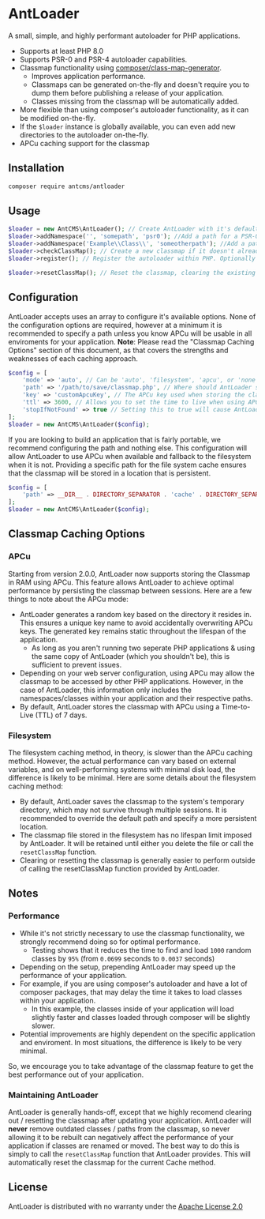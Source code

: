 # AntLoader

A small, simple, and highly performant autoloader for PHP applications.

- Supports at least PHP 8.0
- Supports PSR-0 and PSR-4 autoloader capabilities.
- Classmap functionality using [composer/class-map-generator](https://github.com/composer/class-map-generator).
  - Improves application performance.
  - Classmaps can be generated on-the-fly and doesn't require you to dump them before publishing a release of your application.
  - Classes missing from the classmap will be automatically added.
- More flexible than using composer's autoloader functionality, as it can be modified on-the-fly.
- If the `$loader` instance is globally available, you can even add new directories to the autoloader on-the-fly.
- APCu caching support for the classmap

## Installation

```bash
composer require antcms/antloader
```

## Usage

```PHP
$loader = new AntCMS\AntLoader(); // Create AntLoader with it's default options. It will attempt to automatically detect the best way to store the classmap and use it. (APCu or filesystem.)
$loader->addNamespace('', 'somepath', 'psr0'); //Add a path for a PSR-0 autoloader, by providing an empty string it'll search for all classes in this path.
$loader->addNamespace('Example\\Class\\', 'someotherpath'); //Add a path for a PSR-4 autoloader, which will only search in that directory for the "Example\Class" namespace.
$loader->checkClassMap(); // Create a new classmap if it doesn't already exist. If it does, load it now.
$loader->register(); // Register the autoloader within PHP. Optionally pass 'true' to this to prepend AntLoader to the start of the autoloader list. PHP will then use AntLoader first when attempting to load classes.

$loader->resetClassMap(); // Reset the classmap, clearing the existing one out from whatever is the current caching method. Will not regenerate one automatically.
```

## Configuration
AntLoader accepts uses an array to configure it's available options.
None of the configuration options are required, however at a minimum it is recommended to specify a path unless you know APCu will be usable in all enviroments for your application.
**Note**: Please read the "Classmap Caching Options" section of this document, as that covers the strengths and weaknesses of each caching approach.

```PHP
$config = [
    'mode' => 'auto', // Can be 'auto', 'filesystem', 'apcu', or 'none'.
    'path' => '/path/to/save/classmap.php', // Where should AntLoader store the classmap if the file system cache option is used.
    'key' => 'customApcuKey', // The APCu key used when storing the classmap. This does not usually need to be overridden.
    'ttl' => 3600, // Allows you to set the time to live when using APCu. Value is in seconds.
    'stopIfNotFound' => true // Setting this to true will cause AntLoader to stop looking for a class if it is not found in the classmap. By default it will look in the search directories you defined with `addNamespace`.
];
$loader = new AntCMS\AntLoader($config);
```

If you are looking to build an application that is fairly portable, we recommend configuring the path and nothing else.
This configuration will allow AntLoader to use APCu when available and fallback to the filesystem when it is not.
Providing a specific path for the file system cache ensures that the classmap will be stored in a location that is persistent.
```PHP
$config = [
    'path' => __DIR__ . DIRECTORY_SEPARATOR . 'cache' . DIRECTORY_SEPARATOR . 'classMap.php', // Tells AntLoader to store the classmap in a sub-folder named "cache".
];
$loader = new AntCMS\AntLoader($config);
```

## Classmap Caching Options

### APCu
Starting from version 2.0.0, AntLoader now supports storing the Classmap in RAM using APCu.
This feature allows AntLoader to achieve optimal performance by persisting the classmap between sessions.
Here are a few things to note about the APCu mode:

 - AntLoader generates a random key based on the directory it resides in. This ensures a unique key name to avoid accidentally overwriting APCu keys. The generated key remains static throughout the lifespan of the application.
   - As long as you aren't running two seperate PHP applications & using the same copy of AntLoader (which you shouldn't be), this is sufficient to prevent issues.
 - Depending on your web server configuration, using APCu may allow the classmap to be accessed by other PHP applications. However, in the case of AntLoader, this information only includes the namespaces/classes within your application and their respective paths.
 - By default, AntLoader stores the classmap with APCu using a Time-to-Live (TTL) of 7 days.

### Filesystem
The filesystem caching method, in theory, is slower than the APCu caching method.
However, the actual performance can vary based on external variables, and on well-performing systems with minimal disk load, the difference is likely to be minimal.
Here are some details about the filesystem caching method:

 - By default, AntLoader saves the classmap to the system's temporary directory, which may not survive through multiple sessions. It is recommended to override the default path and specify a more persistent location.
 - The classmap file stored in the filesystem has no lifespan limit imposed by AntLoader. It will be retained until either you delete the file or call the `resetClassMap` function.
 - Clearing or resetting the classmap is generally easier to perform outside of calling the resetClassMap function provided by AntLoader.

## Notes

### Performance
 - While it's not strictly necessary to use the classmap functionality, we strongly recommend doing so for optimal performance. 
   - Testing shows that it reduces the time to find and load `1000` random classes by `95%` (from `0.0699` seconds to `0.0037` seconds)
 - Depending on the setup, prepending AntLoader may speed up the performance of your application.
  - For example, if you are using composer's autoloader and have a lot of composer packages, that may delay the time it takes to load classes within your application.
    - In this example, the classes inside of your application will load slightly faster and classes loaded through composer will be slightly slower.
  - Potential improvements are highly dependent on the specific application and enviroment. In most situations, the difference is likely to be very minimal.

So, we encourage you to take advantage of the classmap feature to get the best performance out of your application.

### Maintaining AntLoader
AntLoader is generally hands-off, except that we highly recomend clearing out / resetting the classmap after updating your application.
AntLoader will **never** remove outdated classes / paths from the classmap, so never allowing it to be rebuilt can negatively affect the performance of your application if classes are renamed or moved.
The best way to do this is simply to call the `resetClassMap` function that AntLoader provides. This will automatically reset the classmap for the current Cache method.

## License

AntLoader is distributed with no warranty under the [Apache License 2.0](https://github.com/AntCMS-org/AntLoader/blob/main/LICENSE)
